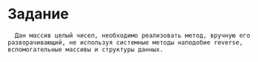 #  Задание

      Дан массив целый чисел, необходимо реализовать метод, вручную его разворачивающий, не используя системные методы наподобие reverse,  вспомогательные массивы и структуры данных.
